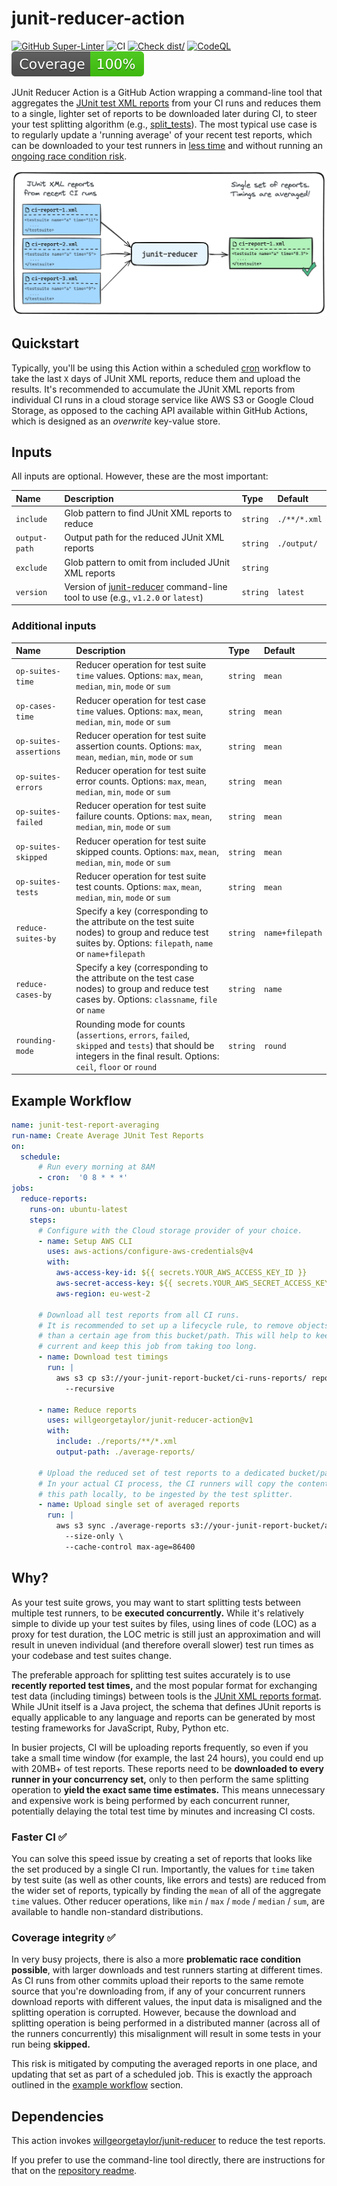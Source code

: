 # junit-reducer-action

<!-- markdownlint-disable MD013 MD033 -->

[![GitHub Super-Linter](https://github.com/willgeorgetaylor/junit-reducer-action/actions/workflows/linter.yml/badge.svg)](https://github.com/super-linter/super-linter)
![CI](https://github.com/willgeorgetaylor/junit-reducer-action/actions/workflows/ci.yml/badge.svg)
[![Check dist/](https://github.com/willgeorgetaylor/junit-reducer-action/actions/workflows/check-dist.yml/badge.svg)](https://github.com/willgeorgetaylor/junit-reducer-action/actions/workflows/check-dist.yml)
[![CodeQL](https://github.com/willgeorgetaylor/junit-reducer-action/actions/workflows/codeql-analysis.yml/badge.svg)](https://github.com/willgeorgetaylor/junit-reducer-action/actions/workflows/codeql-analysis.yml)
[![Coverage](./badges/coverage.svg)](./badges/coverage.svg)

JUnit Reducer Action is a GitHub Action wrapping a command-line tool that aggregates the [JUnit test XML reports](https://www.ibm.com/docs/en/developer-for-zos/14.1?topic=formats-junit-xml-format) from your CI runs and reduces them to a single, lighter set of reports to be downloaded later during CI, to steer your test splitting algorithm (e.g., [split_tests](https://github.com/marketplace/actions/split-tests)). The most typical use case is to regularly update a 'running average' of your recent test reports, which can be downloaded to your test runners in [less time](#faster-ci-) and without running an [ongoing race condition risk](#coverage-integrity-).

<picture>
  <source media="(prefers-color-scheme: dark)" srcset="./diagram-dark.png">
  <img alt="Diagram explaining how junit-reducer turns multiple sets of JUnit reports into a single set of JUnit reports." src="./diagram-light.png">
</picture>

## Quickstart

Typically, you'll be using this Action within a scheduled [cron](https://docs.github.com/en/actions/using-workflows/events-that-trigger-workflows#schedule) workflow to take the last `X` days of JUnit XML reports, reduce them and upload the results. It's recommended to accumulate the JUnit XML reports from individual CI runs in a cloud storage service like AWS S3 or Google Cloud Storage, as opposed to the caching API available within GitHub Actions, which is designed as an _overwrite_ key-value store.

## Inputs

All inputs are optional. However, these are the most important:

| Name | Description | Type | Default |
| :---  | :--- | :--- | :--- |
| `include` | Glob pattern to find JUnit XML reports to reduce | `string` | `./**/*.xml` |
| `output-path` | Output path for the reduced JUnit XML reports | `string` | `./output/` |
| `exclude` | Glob pattern to omit from included JUnit XML reports | `string` |  |
| `version` | Version of [junit-reducer](https://github.com/willgeorgetaylor/junit-reducer/releases) command-line tool to use (e.g., `v1.2.0` or `latest`) | `string` | `latest` |

### Additional inputs

| Name | Description | Type | Default |
| :---  | :--- | :--- | :--- |
| `op-suites-time` | Reducer operation for test suite `time` values. Options: `max`, `mean`, `median`, `min`, `mode` or `sum` | `string` | `mean` |
| `op-cases-time` | Reducer operation for test case `time` values. Options: `max`, `mean`, `median`, `min`, `mode` or `sum` | `string` | `mean` |
| `op-suites-assertions` | Reducer operation for test suite assertion counts. Options: `max`, `mean`, `median`, `min`, `mode` or `sum` | `string` | `mean` |
| `op-suites-errors` | Reducer operation for test suite error counts. Options: `max`, `mean`, `median`, `min`, `mode` or `sum` | `string` | `mean` |
| `op-suites-failed` | Reducer operation for test suite failure counts. Options: `max`, `mean`, `median`, `min`, `mode` or `sum` | `string` | `mean` |
| `op-suites-skipped` | Reducer operation for test suite skipped counts. Options: `max`, `mean`, `median`, `min`, `mode` or `sum` | `string` | `mean` |
| `op-suites-tests` | Reducer operation for test suite test counts. Options: `max`, `mean`, `median`, `min`, `mode` or `sum` | `string` | `mean` |
| `reduce-suites-by` | Specify a key (corresponding to the attribute on the test suite nodes) to group and reduce test suites by. Options: `filepath`, `name` or `name+filepath` | `string` | `name+filepath` |
| `reduce-cases-by` | Specify a key (corresponding to the attribute on the test case nodes) to group and reduce test cases by. Options: `classname`, `file` or `name` | `string` | `name` |
| `rounding-mode` | Rounding mode for counts (`assertions`, `errors`, `failed`, `skipped` and `tests`) that should be integers in the final result. Options: `ceil`, `floor` or `round` | `string` | `round` |

## Example Workflow

```yaml
name: junit-test-report-averaging
run-name: Create Average JUnit Test Reports
on:
  schedule:
      # Run every morning at 8AM
      - cron:  '0 8 * * *'
jobs:
  reduce-reports:
    runs-on: ubuntu-latest
    steps:
      # Configure with the Cloud storage provider of your choice.
      - name: Setup AWS CLI
        uses: aws-actions/configure-aws-credentials@v4
        with:
          aws-access-key-id: ${{ secrets.YOUR_AWS_ACCESS_KEY_ID }}
          aws-secret-access-key: ${{ secrets.YOUR_AWS_SECRET_ACCESS_KEY }}
          aws-region: eu-west-2

      # Download all test reports from all CI runs.
      # It is recommended to set up a lifecycle rule, to remove objects older
      # than a certain age from this bucket/path. This will help to keep the test reports
      # current and keep this job from taking too long.
      - name: Download test timings
        run: |
          aws s3 cp s3://your-junit-report-bucket/ci-runs-reports/ reports/ \
            --recursive

      - name: Reduce reports
        uses: willgeorgetaylor/junit-reducer-action@v1
        with:
          include: ./reports/**/*.xml
          output-path: ./average-reports/

      # Upload the reduced set of test reports to a dedicated bucket/path.
      # In your actual CI process, the CI runners will copy the contents of
      # this path locally, to be ingested by the test splitter.
      - name: Upload single set of averaged reports
        run: |
          aws s3 sync ./average-reports s3://your-junit-report-bucket/average-reports/ \
            --size-only \
            --cache-control max-age=86400
```

## Why?

As your test suite grows, you may want to start splitting tests between multiple test runners, to be **executed concurrently.** While it's relatively simple to divide up your test suites by files, using lines of code (LOC) as a proxy for test duration, the LOC metric is still just an approximation and will result in uneven individual (and therefore overall slower) test run times as your codebase and test suites change.

The preferable approach for splitting test suites accurately is to use **recently reported test times,** and the most popular format for exchanging test data (including timings) between tools is the [JUnit XML reports format](https://www.ibm.com/docs/en/developer-for-zos/14.1?topic=formats-junit-xml-format). While JUnit itself is a Java project, the schema that defines JUnit reports is equally applicable to any language and reports can be generated by most testing frameworks for JavaScript, Ruby, Python etc.

In busier projects, CI will be uploading reports frequently, so even if you take a small time window (for example, the last 24 hours), you could end up with 20MB+ of test reports. These reports need to be **downloaded to every runner in your concurrency set,** only to then perform the same splitting operation to **yield the exact same time estimates.** This means unnecessary and expensive work is being performed by each concurrent runner, potentially delaying the total test time by minutes and increasing CI costs.

### Faster CI ✅

You can solve this speed issue by creating a set of reports that looks like the set produced by a single CI run. Importantly, the values for `time` taken by test suite (as well as other counts, like errors and tests) are reduced from the wider set of reports, typically by finding the `mean` of all of the aggregate `time` values. Other reducer operations, like `min` / `max` / `mode` / `median` / `sum`, are available to handle non-standard distributions.

### Coverage integrity ✅

In very busy projects, there is also a more **problematic race condition possible**, with larger downloads and test runners starting at different times. As CI runs from other commits upload their reports to the same remote source that you're downloading from, if any of your concurrent runners download reports with different values, the input data is misaligned and the splitting operation is corrupted. However, because the download and splitting operation is being performed in a distributed manner (across all of the runners concurrently) this misalignment will result in some tests in your run being **skipped.**

This risk is mitigated by computing the averaged reports in one place, and updating that set as part of a scheduled job. This is exactly the approach outlined in the [example workflow](#example-workflow) section.

## Dependencies

This action invokes [willgeorgetaylor/junit-reducer](https://github.com/willgeorgetaylor/junit-reducer) to reduce the test reports.

If you prefer to use the command-line tool directly, there are instructions for that on the [repository readme](https://github.com/willgeorgetaylor/junit-reducer?tab=readme-ov-file#github-actions).
